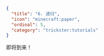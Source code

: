 ```json
{
  "title": "6. 递归",
  "icon": "minecraft:paper",
  "ordinal": 5,
  "category": "trickster:tutorials"
}
```

即将到来！
